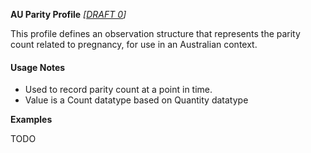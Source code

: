 **AU Parity Profile** *[[DRAFT 0](guidance.html)]*

This profile defines an observation structure that represents the parity count related to pregnancy, for use in an Australian context.

#### Usage Notes
* Used to record parity count at a point in time.
* Value is a Count datatype based on Quantity datatype

**Examples**

TODO
